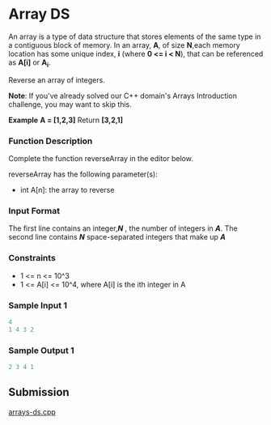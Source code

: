 
# Array DS

An array is a type of data structure that stores elements of the same type in a contiguous block of memory. In an array, **A**, of size **N**,each memory location has some unique index, **i** (where **0 <= i < N**), that can be referenced as **A[i]** or **A<sub>i</sub>**.

Reverse an array of integers.

**Note**: If you've already solved our C++ domain's Arrays Introduction challenge, you may want to skip this.

**Example**
**A = [1,2,3]**
Return **[3,2,1]**

### Function Description

Complete the function reverseArray in the editor below.

reverseArray has the following parameter(s):

- int A[n]: the array to reverse

### Input Format

The first line contains an integer,***N*** , the number of integers in ***A***.
The second line contains ***N*** space-separated integers that make up ***A***

### Constraints

- 1 <= n <= 10^3
- 1 <= A[i] <= 10^4, where A[i] is the ith integer in A

### Sample Input 1

~~~cpp
4
1 4 3 2
~~~

### Sample Output 1

~~~cpp
2 3 4 1
~~~

## Submission

[arrays-ds.cpp](https://github.com/danipishinin/HackerRank/blob/main/mathematics/arrays-ds.cpp)
